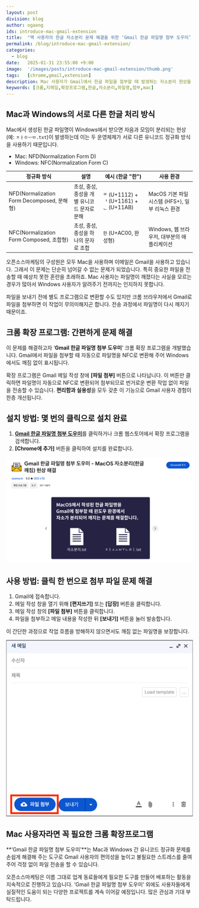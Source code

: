 ```yaml
---
layout: post
division: blog
author: ogaeng
ids: introduce-mac-gmail-extension
title:  "맥 사용자의 한글 자소분리 문제 해결을 위한 ‘Gmail 한글 파일명 첨부 도우미’ 소개"
permalink: /blog/introduce-mac-gmail-extension/
categories: 
  - blog
date:   2025-01-31 23:55:00 +9:00
image:  '/images/posts/introduce-mac-gmail-extension/thumb.png'
tags:   [chrome,gmail,extension]
description: Mac 사용자가 Gmail에서 한글 파일을 첨부할 때 발생하는 자소분리 현상을 자동으로 해결해주는 크롬 확장프로그램 'Gmail 한글 파일명 첨부 도우미'의 개발 배경과 사용 방법을 소개합니다.
keywords: [크롬,지메일,확장프로그램,한글,자소분리,파일명,첨부,mac]
---
```


## Mac과 Windows의 서로 다른 한글 처리 방식

Mac에서 생성된 한글 파일명이 Windows에서 받으면 자음과 모임이 분리되는 현상(예: `ㅈㅏㅇㅡㅁ.txt`)이 발생하는데 이는 두 운영체제가 서로 다른 유니코드 정규화 방식을 사용하기 때문입니다.

- Mac: NFD(Normalization Form D)
- Windows: NFC(Normalization Form C)

| 정규화 방식 | 설명 | 예시 (한글 "한") | 사용 환경 |
| --- | --- | --- | --- |
| NFD(Normalization Form Decomposed, 분해형) | 초성, 중성, 종성을 개별 유니코드 문자로 분해 | `ᄒ` (U+1112) + `ᅡ` (U+1161) + `ᆫ` (U+11AB) | MacOS 기본 파일 시스템 (HFS+), 일부 리눅스 환경 |
| NFC(Normalization Form Composed, 조합형) | 초성, 중성, 종성을 하나의 문자로 조합 | `한` (U+AC00, 완성형) | Windows, 웹 브라우저, 대부분의 애플리케이션 |

오픈소스마케팅의 구성원은 모두 Mac을 사용하며 이메일은 Gmail을 사용하고 있습니다. 그래서 이 문제는 단순히 넘어갈 수 없는 문제가 되었습니다. 특히 중요한 파일을 전송할 때 예상치 못한 혼란을 초래하죠. Mac 사용자는 파일명이 깨졌다는 사실을 모르는 경우가 많아서 Windows 사용자가 알려주기 전까지는 인지하지 못합니다.

파일을 보내기 전에 별도 프로그램으로 변환할 수도 있지만 크롬 브라우저에서 Gmail로 파일을 첨부하면 이 작업이 무의미해지곤 합니다. 전송 과정에서 파일명이 다시 깨지기 때문이죠.

## **크롬 확장 프로그램: 간편하게 문제 해결**

이 문제를 해결하고자 ‘**Gmail 한글 파일명 첨부 도우미**’ 크롬 확장 프로그램을 개발했습니다. Gmail에서 파일을 첨부할 때 자동으로 파일명을 NFC로 변환해 주어 Windows에서도 깨짐 없이 표시됩니다.

확장 프로그램은 Gmail 메일 작성 창에 **[파일 첨부]** 버튼으로 나타납니다. 이 버튼만 클릭하면 파일명이 자동으로 NFC로 변환되어 첨부되므로 번거로운 변환 작업 없이 파일을 전송할 수 있습니다. **편리함과 실용성**을 모두 갖춘 이 기능으로 Gmail 사용자 경험이 한층 개선됩니다.

## 설치 방법: 몇 번의 클릭으로 설치 완료

1. [**Gmail 한글 파일명 첨부 도우미**](https://chromewebstore.google.com/detail/gmail-%ED%95%9C%EA%B8%80-%ED%8C%8C%EC%9D%BC%EB%AA%85-%EC%B2%A8%EB%B6%80-%EB%8F%84%EC%9A%B0%EB%AF%B8-macos/cbpdepfjdcjpoaphphbapepcliakdjde)를 클릭하거나 크롬 웹스토어에서 확장 프로그램을 검색합니다.
2. **[Chrome에 추가]** 버튼을 클릭하여 설치를 완료합니다.

![크롬 확장프로그램 상세 페이지](/images/posts/introduce-mac-gmail-extension/000.png)

## 사용 방법: 클릭 한 번으로 첨부 파일 문제 해결

1. Gmail에 접속합니다.
2. 메일 작성 창을 열기 위해 **[편지쓰기]** 또는 **[답장]** 버튼을 클릭합니다.
3. 메일 작성 창의 **[파일 첨부]** 버튼을 클릭합니다.
4. 파일을 첨부하고 메일 내용을 작성한 뒤 **[보내기]** 버튼을 눌러 발송합니다.

이 간단한 과정으로 작업 흐름을 방해하지 않으면서도 깨짐 없는 파일명을 보장합니다.

![메일 작성창](/images/posts/introduce-mac-gmail-extension/001.png)

## Mac 사용자라면 꼭 필요한 크롬 확장프로그램

**‘Gmail 한글 파일명 첨부 도우미’**는 Mac과 Windows 간 유니코드 정규화 문제를 손쉽게 해결해 주는 도구로 Gmail 사용자의 편의성을 높이고 불필요한 스트레스를 줄여주어 걱정 없이 파일 전송을 할 수 있습니다.

오픈소스마케팅은 이름 그대로 업계 동료들에게 필요한 도구를 만들어 배포하는 활동을 지속적으로 진행하고 있습니다. ‘Gmail 한글 파일명 첨부 도우미’ 외에도 사용자들에게 실질적인 도움이 되는 다양한 프로젝트를 계속 이어갈 예정입니다. 많은 관심과 기대 부탁드립니다.
